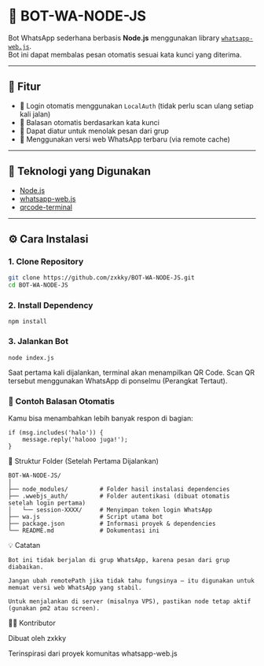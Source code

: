 # 🤖 BOT-WA-NODE-JS

Bot WhatsApp sederhana berbasis **Node.js** menggunakan library [`whatsapp-web.js`](https://github.com/pedroslopez/whatsapp-web.js).  
Bot ini dapat membalas pesan otomatis sesuai kata kunci yang diterima.

---

## 🚀 Fitur

- 🔄 Login otomatis menggunakan `LocalAuth` (tidak perlu scan ulang setiap kali jalan)
- 🧠 Balasan otomatis berdasarkan kata kunci
- 💬 Dapat diatur untuk menolak pesan dari grup
- 🔐 Menggunakan versi web WhatsApp terbaru (via remote cache)

---

## 🧰 Teknologi yang Digunakan

- [Node.js](https://nodejs.org/)
- [whatsapp-web.js](https://github.com/pedroslopez/whatsapp-web.js)
- [qrcode-terminal](https://www.npmjs.com/package/qrcode-terminal)

---

## ⚙️ Cara Instalasi

### 1. Clone Repository
```bash
git clone https://github.com/zxkky/BOT-WA-NODE-JS.git
cd BOT-WA-NODE-JS
```
### 2. Install Dependency
```
npm install
```
### 3. Jalankan Bot
```
node index.js
```
Saat pertama kali dijalankan, terminal akan menampilkan QR Code.
Scan QR tersebut menggunakan WhatsApp di ponselmu (Perangkat Tertaut).

### 🧩 Contoh Balasan Otomatis

Kamu bisa menambahkan lebih banyak respon di bagian:
```
if (msg.includes('halo')) {
    message.reply('halooo juga!');
}
```

📁 Struktur Folder (Setelah Pertama Dijalankan)
```
BOT-WA-NODE-JS/
│
├── node_modules/         # Folder hasil instalasi dependencies
├── .wwebjs_auth/         # Folder autentikasi (dibuat otomatis setelah login pertama)
│   └── session-XXXX/     # Menyimpan token login WhatsApp
├── wa.js                 # Script utama bot
├── package.json          # Informasi proyek & dependencies
└── README.md             # Dokumentasi ini
```
💡 Catatan

    Bot ini tidak berjalan di grup WhatsApp, karena pesan dari grup diabaikan.

    Jangan ubah remotePath jika tidak tahu fungsinya — itu digunakan untuk memuat versi web WhatsApp yang stabil.

    Untuk menjalankan di server (misalnya VPS), pastikan node tetap aktif (gunakan pm2 atau screen).

🧑‍💻 Kontributor

Dibuat oleh zxkky

Terinspirasi dari proyek komunitas whatsapp-web.js
